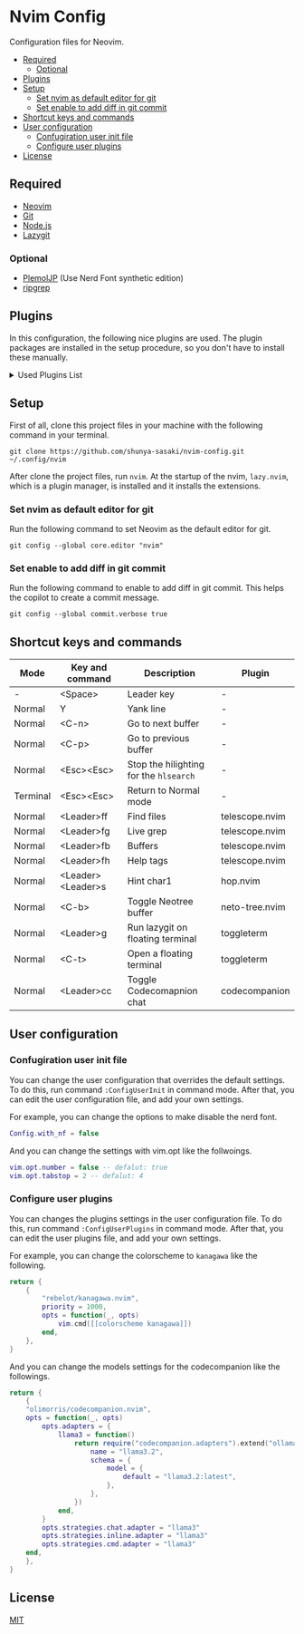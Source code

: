 # Nvim Config

Configuration files for Neovim.

- [Required](#required)
  - [Optional](#optional)
- [Plugins](#plugins)
- [Setup](#setup)
  - [Set nvim as default editor for git](#set-nvim-as-default-editor-for-git)
  - [Set enable to add diff in git commit](#set-enable-to-add-diff-in-git-commit)
- [Shortcut keys and commands](#shortcut-keys-and-commands)
- [User configuration](#user-configuration)
  - [Confugiration user init file](#confugiration-user-init-file)
  - [Configure user plugins](#configure-user-plugins)
- [License](#license)

## Required

- [Neovim](https://neovim.io)
- [Git](https://git-scm.com)
- [Node.js](https://nodejs.org/en)
- [Lazygit](https://github.com/jesseduffield/lazygit)

### Optional

- [PlemolJP](https://github.com/yuru7/PlemolJP) (Use Nerd Font synthetic edition)
- [ripgrep](https://github.com/BurntSushi/ripgrep)

## Plugins

In this configuration, the following nice plugins are used.
The plugin packages are installed in the setup procedure,
so you don't have to install these manually.

<details>
<summary>Used Plugins List</summary>

- [tanvirtin/monkai.nvim](https://github.com/tanvirtin/monokai.nvim)
- [folke/tokyonight.nvim](https://github.com/folke/tokyonight.nvim)
- [catppuccin/nvim](https://github.com/catppuccin/nvim)
- [nvim-telescope/telescope.nvim](https://github.com/nvim-telescope/telescope.nvim)
- [nvim-treesitter/nvim-treesitter](https://github.com/nvim-treesitter/nvim-treesitter)
- [akinsho/toggleterm.nvim](https://github.com/akinsho/toggleterm.nvim)
- [lewis6991/gitsigns.nvim](https://github.com/lewis6991/gitsigns.nvim)
- [windwp/nvim-autopairs](https://github.com/windwp/nvim-autopairs)
- [numToStr/Comment.nvim](https://github.com/numToStr/Comment.nvim)
- [kylechui/nvim-surround](https://github.com/kylechui/nvim-surround)
- [phaazon/hop.nvim](https://github.com/phaazon/hop.nvim)
- [lambdalisue/fern.vim](https://github.com/lambdalisue/fern.vim)
- [fern-renderer-nerdfont.vim](https://github.com/)
- [nvim-lualine/lualine.nvim](https://github.com/nvim-lualine/lualine.nvim)
- [iamcco/markdown-preview.nvim](https://github.com/iamcco/markdown-preview.nvim)
- [github/copilot.vim](https://github.com/github/copilot.vim)
- [olimorris/codecompanion.nvim](https://github.com/olimorris/codecompanion.nvim)
- [MeanderingProgrammer/render-markdown.nvim](https://github.com/MeanderingProgrammer/render-markdown.nvim)

</details>

## Setup

First of all, clone this project files in your machine
with the following command in your terminal.

```shell
git clone https://github.com/shunya-sasaki/nvim-config.git ~/.config/nvim
```

After clone the project files, run `nvim`.
At the startup of the nvim, `lazy.nvim`, which is a plugin manager,
is installed and it installs the extensions.

### Set nvim as default editor for git

Run the following command to set Neovim as the default editor for git.

```shell
git config --global core.editor "nvim"
```

### Set enable to add diff in git commit

Run the following command to enable to add diff in git commit.
This helps the copilot to create a commit message.

```shell
git config --global commit.verbose true
```

## Shortcut keys and commands

| Mode     | Key and command       | Description                            | Plugin         |
| -------- | --------------------- | -------------------------------------- | -------------- |
| -        | \<Space\>             | Leader key                             | -              |
| Normal   | Y                     | Yank line                              | -              |
| Normal   | \<C-n\>               | Go to next buffer                      | -              |
| Normal   | \<C-p\>               | Go to previous buffer                  | -              |
| Normal   | \<Esc\>\<Esc\>        | Stop the hilighting for the `hlsearch` | -              |
| Terminal | \<Esc\>\<Esc\>        | Return to Normal mode                  | -              |
| Normal   | \<Leader\>ff          | Find files                             | telescope.nvim |
| Normal   | \<Leader\>fg          | Live grep                              | telescope.nvim |
| Normal   | \<Leader\>fb          | Buffers                                | telescope.nvim |
| Normal   | \<Leader\>fh          | Help tags                              | telescope.nvim |
| Normal   | \<Leader\>\<Leader\>s | Hint char1                             | hop.nvim       |
| Normal   | \<C-b\>               | Toggle Neotree buffer                  | neto-tree.nvim |
| Normal   | \<Leader\>g           | Run lazygit on floating terminal       | toggleterm     |
| Normal   | \<C-t\>               | Open a floating terminal               | toggleterm     |
| Normal   | \<Leader\>cc          | Toggle Codecomapnion chat              | codecompanion  |

## User configuration

### Confugiration user init file

You can change the user configuration that overrides the default settings.
To do this, run command `:ConfigUserInit` in command mode.
After that, you can edit the user configuration file, and add your own settings.

For example, you can change the options to make disable the nerd font.

```lua
Config.with_nf = false
```

And you can change the settings with vim.opt like the follwoings.

```lua
vim.opt.number = false -- defalut: true
vim.opt.tabstop = 2 -- defalut: 4
```

### Configure user plugins

You can changes the plugins settings in the user configuration file.
To do this, run command `:ConfigUserPlugins` in command mode.
After that, you can edit the user plugins file, and add your own settings.

For example, you can change the colorscheme to `kanagawa` like the following.

```lua
return {
	{
        "rebelot/kanagawa.nvim",
	    priority = 1000,
		opts = function(_, opts)
			vim.cmd([[colorscheme kanagawa]])
		end,
	},
}
```

And you can change the models settings for the codecompanion like the followings.

```lua
return {
	{
    "olimorris/codecompanion.nvim",
    opts = function(_, opts)
        opts.adapters = {
            llama3 = function()
                return require("codecompanion.adapters").extend("ollama", {
                    name = "llama3.2",
                    schema = {
                        model = {
                            default = "llama3.2:latest",
                        },
                    },
                })
            end,
        }
        opts.strategies.chat.adapter = "llama3"
        opts.strategies.inline.adapter = "llama3"
        opts.strategies.cmd.adapter = "llama3"
    end,
    },
}
```

## License

[MIT](./LICENSE)
